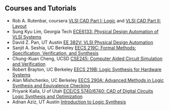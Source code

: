 ## Courses and Tutorials
 - Rob A. Rutenbar, coursera [VLSI CAD Part I: Logic](https://www.coursera.org/learn/vlsi-cad-logic) and [VLSI CAD Part II: Layout](https://www.coursera.org/learn/vlsi-cad-layout)
 - Sung Kyu Lim, Georgia Tech [ECE6133: Physical Design Automation of VLSI Systems](http://limsk.ece.gatech.edu/course/ece6133/)
 - David Z. Pan, UT Austin [EE 382V: VLSI Physical Design Automation](http://users.ece.utexas.edu/~dpan/EE382V_PDA/)
 - Sanjit A. Seshia, UC Berkeley [EECS 219C: Formal Methods: Specification, Verification, and Synthesis](https://people.eecs.berkeley.edu/~sseshia/219c/)
 - Chung-Kuan Cheng, UCSD [CSE245: Computer Aided Circuit Simulation and Verification](https://cseweb.ucsd.edu/classes/wi15/cse245-a/)
 - Robert Brayton, UC Berkeley [EECS 219B: Logic Synthesis for Hardware Systems](https://people.eecs.berkeley.edu/~brayton/courses/219b/)
 - Alan Mishchenko, UC Berkeley [EECS 290A: Advanced Methods in Logic Synthesis and Equivalence Checking ](https://people.eecs.berkeley.edu/~alanmi/courses/2008_290A/)
 - Priyank Kalla, U of Utah [ECE/CS 5740/6740: CAD of Digital Circuits Logic Synthesis and Optimization](https://my.ece.utah.edu/~kalla/ECE5740/5740.pdf)
 - Adnan Aziz, UT Austin [Introduction to Logic Synthesis](http://users.ece.utexas.edu/~adnan/syn-07/)

<!--- - Gogul Ilango's notes [ASIC Design](https://gogul09.github.io/asic-design)-->
